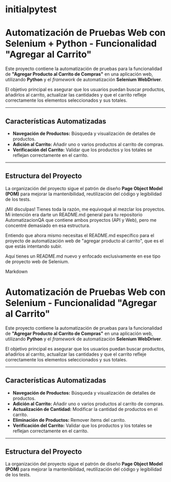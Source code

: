 # initialpytest

# Automatización de Pruebas Web con Selenium  + Python - Funcionalidad "Agregar al Carrito"

Este proyecto contiene la automatización de pruebas para la funcionalidad de **"Agregar Producto al Carrito de Compras"** en una aplicación web, utilizando **Python** y el *framework* de automatización **Selenium WebDriver**.

El objetivo principal es asegurar que los usuarios puedan buscar productos, añadirlos al carrito, actualizar las cantidades y que el carrito refleje correctamente los elementos seleccionados y sus totales.

---

## Características Automatizadas

* **Navegación de Productos:** Búsqueda y visualización de detalles de productos.
* **Adición al Carrito:** Añadir uno o varios productos al carrito de compras.
* **Verificación del Carrito:** Validar que los productos y los totales se reflejan correctamente en el carrito.

---

## Estructura del Proyecto

La organización del proyecto sigue el patrón de diseño **Page Object Model (POM)** para mejorar la mantenibilidad, reutilización del código y legibilidad de los tests.

¡Mil disculpas! Tienes toda la razón, me equivoqué al mezclar los proyectos. Mi intención era darte un README.md general para tu repositorio AutomatizacionQA que contiene ambos proyectos (API y Web), pero me concentré demasiado en esa estructura.

Entiendo que ahora mismo necesitas el README.md específico para el proyecto de automatización web de "agregar producto al carrito", que es el que estás intentando subir.

Aquí tienes un README.md nuevo y enfocado exclusivamente en ese tipo de proyecto web de Selenium.

Markdown

# Automatización de Pruebas Web con Selenium - Funcionalidad "Agregar al Carrito"

Este proyecto contiene la automatización de pruebas para la funcionalidad de **"Agregar Producto al Carrito de Compras"** en una aplicación web, utilizando **Python** y el *framework* de automatización **Selenium WebDriver**.

El objetivo principal es asegurar que los usuarios puedan buscar productos, añadirlos al carrito, actualizar las cantidades y que el carrito refleje correctamente los elementos seleccionados y sus totales.

---

## Características Automatizadas

* **Navegación de Productos:** Búsqueda y visualización de detalles de productos.
* **Adición al Carrito:** Añadir uno o varios productos al carrito de compras.
* **Actualización de Cantidad:** Modificar la cantidad de productos en el carrito.
* **Eliminación de Productos:** Remover ítems del carrito.
* **Verificación del Carrito:** Validar que los productos y los totales se reflejan correctamente en el carrito.

---

## Estructura del Proyecto

La organización del proyecto sigue el patrón de diseño **Page Object Model (POM)** para mejorar la mantenibilidad, reutilización del código y legibilidad de los tests.

